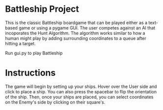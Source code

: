 # Battleship Project
This is the classic Battleship boardgame that can be played either as a text-based game or using a pygame GUI. The user competes against an AI that incoporates the Hunt Algorithm. The algorithm works similar to how a human might play by adding surrounding coordinates to a queue after hitting a target.

Run gui.py to play Battleship

# Instructions
The game will begin by setting up your ships. Hover over the User side and click to place a ship. You can also press the spacebar to flip the orientation of the ship. Then, once your ships are placed, you can select coordinates on the Enemy's side by clicking on their square's.
